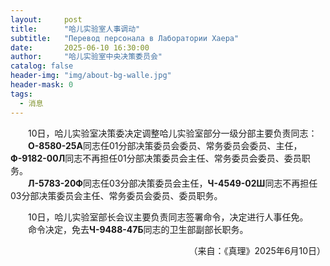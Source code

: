 ```yaml
---
layout:     post
title:      "哈儿实验室人事调动"
subtitle:   "Перевод персонала в Лаборатории Хаера"
date:       2025-06-10 16:30:00
author:     "哈儿实验室中央决策委员会"
catalog: false
header-img: "img/about-bg-walle.jpg"
header-mask: 0
tags:
  - 消息
---
```


&emsp;&emsp;10日，哈儿实验室决策委决定调整哈儿实验室部分一级分部主要负责同志：  
&emsp;&emsp;**О-8580-25А**同志任01分部决策委员会委员、常务委员会委员、主任，**Ф-9182-00Л**同志不再担任01分部决策委员会主任、常务委员会委员、委员职务。  
&emsp;&emsp;**Л-5783-20Ф**同志任03分部决策委员会主任，**Ч-4549-02Ш**同志不再担任03分部决策委员会主任、常务委员会委员、委员职务。

&emsp;&emsp;10日，哈儿实验室部长会议主要负责同志签署命令，决定进行人事任免。  
&emsp;&emsp;命令决定，免去**Ч-9488-47Б**同志的卫生部副部长职务。
<div style="text-align: right">（来自：《真理》2025年6月10日）</div>